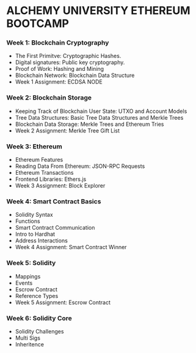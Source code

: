 # ALCHEMY UNIVERSITY ETHEREUM BOOTCAMP

### Week 1: Blockchain Cryptography
+ The First Primitve: Cryptographic Hashes.
+ Digital signatures: Public key cryptography.
+ Proof of Work: Hashing and Mining
+ Blockchain Network: Blockchain Data Structure
+ Week 1 Assignment: ECDSA NODE

### Week 2: Blockchain Storage
+ Keeping Track of Blockchain User State: UTXO and Account Models
+ Tree Data Structures: Basic Tree Data Structures and Merkle Trees
+ Blockchain Data Storage: Merkle Trees and Ethereum Tries
+ Week 2 Assignment: Merkle Tree Gift List

### Week 3: Ethereum
+ Ethereum Features
+ Reading Data From Ethereum: JSON-RPC Requests
+ Ethereum Transactions
+ Frontend Libraries: Ethers.js
+ Week 3 Assignment: Block Explorer

### Week 4: Smart Contract Basics
+ Solidity Syntax
+ Functions
+ Smart Contract Communication
+ Intro to Hardhat
+ Address Interactions
+ Week 4 Assignment: Smart Contract Winner

### Week 5: Solidity
+ Mappings
+ Events
+ Escrow Contract
+ Reference Types
+ Week 5 Assignment: Escrow Contract

### Week 6: Solidity Core
+ Solidity Challenges
+ Multi Sigs
+ Inheritence